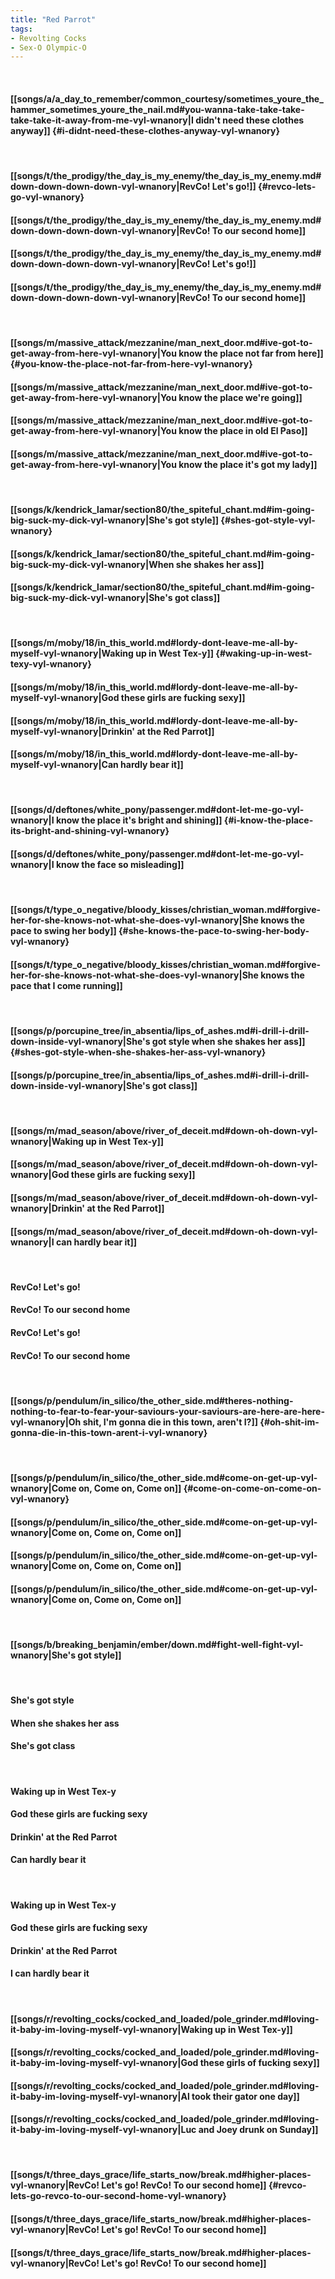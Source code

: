 ```yaml
---
title: "Red Parrot"
tags:
- Revolting Cocks
- Sex-O Olympic-O
---
```

&nbsp;
#### [[songs/a/a_day_to_remember/common_courtesy/sometimes_youre_the_hammer_sometimes_youre_the_nail.md#you-wanna-take-take-take-take-take-it-away-from-me-vyl-wnanory|I didn't need these clothes anyway]] {#i-didnt-need-these-clothes-anyway-vyl-wnanory}
&nbsp;
#### [[songs/t/the_prodigy/the_day_is_my_enemy/the_day_is_my_enemy.md#down-down-down-down-vyl-wnanory|RevCo! Let's go!]] {#revco-lets-go-vyl-wnanory}
#### [[songs/t/the_prodigy/the_day_is_my_enemy/the_day_is_my_enemy.md#down-down-down-down-vyl-wnanory|RevCo! To our second home]]
#### [[songs/t/the_prodigy/the_day_is_my_enemy/the_day_is_my_enemy.md#down-down-down-down-vyl-wnanory|RevCo! Let's go!]]
#### [[songs/t/the_prodigy/the_day_is_my_enemy/the_day_is_my_enemy.md#down-down-down-down-vyl-wnanory|RevCo! To our second home]]
&nbsp;
#### [[songs/m/massive_attack/mezzanine/man_next_door.md#ive-got-to-get-away-from-here-vyl-wnanory|You know the place not far from here]] {#you-know-the-place-not-far-from-here-vyl-wnanory}
#### [[songs/m/massive_attack/mezzanine/man_next_door.md#ive-got-to-get-away-from-here-vyl-wnanory|You know the place we're going]]
#### [[songs/m/massive_attack/mezzanine/man_next_door.md#ive-got-to-get-away-from-here-vyl-wnanory|You know the place in old El Paso]]
#### [[songs/m/massive_attack/mezzanine/man_next_door.md#ive-got-to-get-away-from-here-vyl-wnanory|You know the place it's got my lady]]
&nbsp;
#### [[songs/k/kendrick_lamar/section80/the_spiteful_chant.md#im-going-big-suck-my-dick-vyl-wnanory|She's got style]] {#shes-got-style-vyl-wnanory}
#### [[songs/k/kendrick_lamar/section80/the_spiteful_chant.md#im-going-big-suck-my-dick-vyl-wnanory|When she shakes her ass]]
#### [[songs/k/kendrick_lamar/section80/the_spiteful_chant.md#im-going-big-suck-my-dick-vyl-wnanory|She's got class]]
&nbsp;
#### [[songs/m/moby/18/in_this_world.md#lordy-dont-leave-me-all-by-myself-vyl-wnanory|Waking up in West Tex-y]] {#waking-up-in-west-texy-vyl-wnanory}
#### [[songs/m/moby/18/in_this_world.md#lordy-dont-leave-me-all-by-myself-vyl-wnanory|God these girls are fucking sexy]]
#### [[songs/m/moby/18/in_this_world.md#lordy-dont-leave-me-all-by-myself-vyl-wnanory|Drinkin' at the Red Parrot]]
#### [[songs/m/moby/18/in_this_world.md#lordy-dont-leave-me-all-by-myself-vyl-wnanory|Can hardly bear it]]
&nbsp;
#### [[songs/d/deftones/white_pony/passenger.md#dont-let-me-go-vyl-wnanory|I know the place it's bright and shining]] {#i-know-the-place-its-bright-and-shining-vyl-wnanory}
#### [[songs/d/deftones/white_pony/passenger.md#dont-let-me-go-vyl-wnanory|I know the face so misleading]]
&nbsp;
#### [[songs/t/type_o_negative/bloody_kisses/christian_woman.md#forgive-her-for-she-knows-not-what-she-does-vyl-wnanory|She knows the pace to swing her body]] {#she-knows-the-pace-to-swing-her-body-vyl-wnanory}
#### [[songs/t/type_o_negative/bloody_kisses/christian_woman.md#forgive-her-for-she-knows-not-what-she-does-vyl-wnanory|She knows the pace that I come running]]
&nbsp;
#### [[songs/p/porcupine_tree/in_absentia/lips_of_ashes.md#i-drill-i-drill-down-inside-vyl-wnanory|She's got style when she shakes her ass]] {#shes-got-style-when-she-shakes-her-ass-vyl-wnanory}
#### [[songs/p/porcupine_tree/in_absentia/lips_of_ashes.md#i-drill-i-drill-down-inside-vyl-wnanory|She's got class]]
&nbsp;
#### [[songs/m/mad_season/above/river_of_deceit.md#down-oh-down-vyl-wnanory|Waking up in West Tex-y]]
#### [[songs/m/mad_season/above/river_of_deceit.md#down-oh-down-vyl-wnanory|God these girls are fucking sexy]]
#### [[songs/m/mad_season/above/river_of_deceit.md#down-oh-down-vyl-wnanory|Drinkin' at the Red Parrot]]
#### [[songs/m/mad_season/above/river_of_deceit.md#down-oh-down-vyl-wnanory|I can hardly bear it]]
&nbsp;
#### RevCo! Let's go!
#### RevCo! To our second home
#### RevCo! Let's go!
#### RevCo! To our second home
&nbsp;
#### [[songs/p/pendulum/in_silico/the_other_side.md#theres-nothing-nothing-to-fear-to-fear-your-saviours-your-saviours-are-here-are-here-vyl-wnanory|Oh shit, I'm gonna die in this town, aren't I?]] {#oh-shit-im-gonna-die-in-this-town-arent-i-vyl-wnanory}
&nbsp;
#### [[songs/p/pendulum/in_silico/the_other_side.md#come-on-get-up-vyl-wnanory|Come on, Come on, Come on]] {#come-on-come-on-come-on-vyl-wnanory}
#### [[songs/p/pendulum/in_silico/the_other_side.md#come-on-get-up-vyl-wnanory|Come on, Come on, Come on]]
#### [[songs/p/pendulum/in_silico/the_other_side.md#come-on-get-up-vyl-wnanory|Come on, Come on, Come on]]
#### [[songs/p/pendulum/in_silico/the_other_side.md#come-on-get-up-vyl-wnanory|Come on, Come on, Come on]]
&nbsp;
#### [[songs/b/breaking_benjamin/ember/down.md#fight-well-fight-vyl-wnanory|She's got style]]
&nbsp;
#### She's got style
#### When she shakes her ass
#### She's got class
&nbsp;
#### Waking up in West Tex-y
#### God these girls are fucking sexy
#### Drinkin' at the Red Parrot
#### Can hardly bear it
&nbsp;
#### Waking up in West Tex-y
#### God these girls are fucking sexy
#### Drinkin' at the Red Parrot
#### I can hardly bear it
&nbsp;
#### [[songs/r/revolting_cocks/cocked_and_loaded/pole_grinder.md#loving-it-baby-im-loving-myself-vyl-wnanory|Waking up in West Tex-y]]
#### [[songs/r/revolting_cocks/cocked_and_loaded/pole_grinder.md#loving-it-baby-im-loving-myself-vyl-wnanory|God these girls of fucking sexy]]
#### [[songs/r/revolting_cocks/cocked_and_loaded/pole_grinder.md#loving-it-baby-im-loving-myself-vyl-wnanory|Al took their gator one day]]
#### [[songs/r/revolting_cocks/cocked_and_loaded/pole_grinder.md#loving-it-baby-im-loving-myself-vyl-wnanory|Luc and Joey drunk on Sunday]]
&nbsp;
#### [[songs/t/three_days_grace/life_starts_now/break.md#higher-places-vyl-wnanory|RevCo! Let's go! RevCo! To our second home]] {#revco-lets-go-revco-to-our-second-home-vyl-wnanory}
#### [[songs/t/three_days_grace/life_starts_now/break.md#higher-places-vyl-wnanory|RevCo! Let's go! RevCo! To our second home]]
#### [[songs/t/three_days_grace/life_starts_now/break.md#higher-places-vyl-wnanory|RevCo! Let's go! RevCo! To our second home]]
